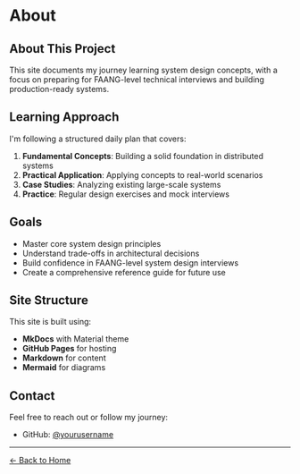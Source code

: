 # About

## About This Project

This site documents my journey learning system design concepts, with a focus on preparing for FAANG-level technical interviews and building production-ready systems.

## Learning Approach

I'm following a structured daily plan that covers:

1. **Fundamental Concepts**: Building a solid foundation in distributed systems
2. **Practical Application**: Applying concepts to real-world scenarios
3. **Case Studies**: Analyzing existing large-scale systems
4. **Practice**: Regular design exercises and mock interviews

## Goals

- Master core system design principles
- Understand trade-offs in architectural decisions
- Build confidence in FAANG-level system design interviews
- Create a comprehensive reference guide for future use

## Site Structure

This site is built using:

- **MkDocs** with Material theme
- **GitHub Pages** for hosting
- **Markdown** for content
- **Mermaid** for diagrams

## Contact

Feel free to reach out or follow my journey:

- GitHub: [@yourusername](https://github.com/yourusername)

---

[← Back to Home](index.md)
